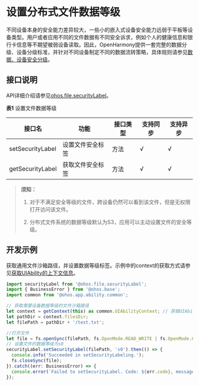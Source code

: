 # 设置分布式文件数据等级

不同设备本身的安全能力差异较大，一些小的嵌入式设备安全能力远弱于平板等设备类型。用户或者应用不同的文件数据有不同安全诉求，例如个人的健康信息和银行卡信息等不期望被弱设备读取。因此，OpenHarmony提供一套完整的数据分级、设备分级标准，并针对不同设备制定不同的数据流转策略，具体规则请参见[数据、设备安全分级](../database/access-control-by-device-and-data-level.md)。

## 接口说明

API详细介绍请参见[ohos.file.securityLabel](../reference/apis-core-file-kit/js-apis-file-securityLabel.md)。

**表1** 设置文件数据等级

| 接口名 | 功能 | 接口类型 | 支持同步 | 支持异步 | 
| -------- | -------- | -------- | -------- | -------- |
| setSecurityLabel | 设置文件安全标签 | 方法 | √ | √ | 
| getSecurityLabel | 获取文件安全标签 | 方法 | √ | √ | 

> **须知：**
>
> 1. 对于不满足安全等级的文件，跨设备仍然可以看到该文件，但是无权限打开访问该文件。
>
> 2. 分布式文件系统的数据等级默认为S3，应用可以主动设置文件的安全等级。

## 开发示例

获取通用文件沙箱路径，并设置数据等级标签。示例中的context的获取方式请参见[获取UIAbility的上下文信息](../application-models/uiability-usage.md#获取uiability的上下文信息)。

  
```ts
import securityLabel from '@ohos.file.securityLabel';
import { BusinessError } from '@ohos.base';
import common from '@ohos.app.ability.common';

// 获取需要设备数据等级的文件沙箱路径
let context = getContext(this) as common.UIAbilityContext; // 获取UIAbilityContext信息
let pathDir = context.filesDir;
let filePath = pathDir + '/test.txt';

//打开文件
let file = fs.openSync(filePath, fs.OpenMode.READ_WRITE | fs.OpenMode.CREATE);
// 设置文件的数据等级为s0
securityLabel.setSecurityLabel(filePath, 's0').then(() => {
  console.info('Succeeded in setSecurityLabeling.');
  fs.closeSync(file);
}).catch((err: BusinessError) => {
  console.error(`Failed to setSecurityLabel. Code: ${err.code}, message: ${err.message}`);
});
```
